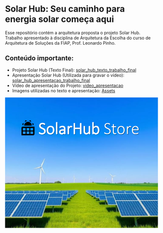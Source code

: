 # Solar Hub: Seu caminho para energia solar começa aqui

Esse repositório contém a arquitetura proposta o projeto Solar Hub. Trabalho apresentado à disciplina de Arquitetura da Escolha do curso de Arquitetura de Soluções da FIAP, Prof. Leonardo Pinho.

## Conteúdo importante:

- Projeto Solar Hub (Texto Final): [solar_hub_texto_trabalho_final](solar_hub_texto_trabalho_final.pdf)
- Apresentação Solar Hub (Utilizada para gravar o vídeo): [solar_hub_apresentacao_trabalho_final](solar_hub_apresentacao_trabalho_final.pdf)
- Vídeo de apresentação do Projeto: [video_apresentacao](https://drive.google.com/file/d/1ZunpDmbVpgWKOiEz52gGO74mH5f0YBs-/view?usp=sharing)
- Imagens utilizadas no texto e apresentação: [Assets](assets)

![Solar Hub](assets/solar_hub_capa.png)
